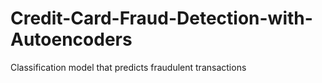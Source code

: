 # Credit-Card-Fraud-Detection-with-Autoencoders
Classification model that predicts fraudulent transactions 
